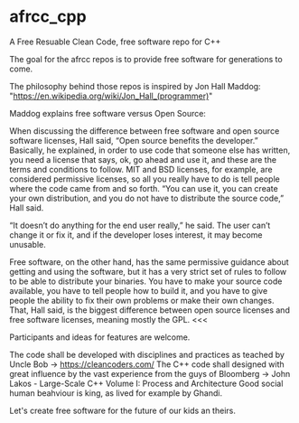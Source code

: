 # afrcc_cpp
A Free Resuable Clean Code, free software repo for C++

The goal for the afrcc repos is to provide free software for generations to come.

The philosophy behind those repos is inspired by Jon Hall Maddog:
 "https://en.wikipedia.org/wiki/Jon_Hall_(programmer)"
 
Maddog explains free software versus Open Source:
>>>
When discussing the difference between free software and open source software licenses, Hall said, “Open source benefits the developer.” Basically, he explained, in order to use code that someone else has written, you need a license that says, ok, go ahead and use it, and these are the terms and conditions to follow. MIT and BSD licenses, for example, are considered permissive licenses, so all you really have to do is tell people where the code came from and so forth. “You can use it, you can create your own distribution, and you do not have to distribute the source code,” Hall said. 

“It doesn’t do anything for the end user really,” he said. The user can’t change it or fix it, and if the developer loses interest, it may become unusable. 

Free software, on the other hand, has the same permissive guidance about getting and using the software, but it has a very strict set of rules to follow to be able to distribute your binaries. You have to make your source code available, you have to tell people how to build it, and you have to give people the ability to fix their own problems or make their own changes. That, Hall said, is the biggest difference between open source licenses and free software licenses, meaning mostly the GPL.
<<<

Participants and ideas for features are welcome.

The code shall be developed with disciplines and practices as teached by Uncle Bob -> https://cleancoders.com/
The C++ code shall designed with great influence by the vast experience from the guys of Bloomberg -> John Lakos - Large-Scale C++ Volume I: Process and Architecture
Good social human beahviour is king, as lived for example by Ghandi.

Let's create free software for the future of our kids an theirs.
